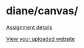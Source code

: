 # diane/canvas/

[Assignment details](/homework/canvas)

[View your uploaded website](https://mpaulweeks.github.io/cfc2018/students/diane/canvas/)
